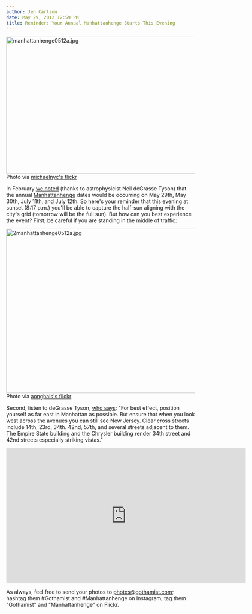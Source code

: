 ```yaml
---
author: Jen Carlson
date: May 29, 2012 12:59 PM
title: Reminder: Your Annual Manhattanhenge Starts This Evening
---
```


<p><span class="mt-enclosure mt-enclosure-image" style="display: inline;"> <img alt="manhattanhenge0512a.jpg" src="https://web.archive.org/web/20120530232241im_/http://gothamist.com/attachments/arts_jen/manhattanhenge0512a.jpg" width="640" height="365" class="image-none"> </span><br>
<span class="photo_caption">Photo via <a href="https://web.archive.org/web/20120530232241/http://www.flickr.com/photos/michaelnyc/5820061450/">michaelnyc&apos;s flickr</a></span></p>

<p>In February <a href="https://web.archive.org/web/20120530232241/http://gothamist.com/2012/02/20/save_the_dates_for_this_years_manha.php">we noted</a> (thanks to astrophysicist Neil deGrasse Tyson) that the annual <a href="https://web.archive.org/web/20120530232241/http://gothamist.com/tags/manhattanhenge">Manhattanhenge</a> dates would be occurring on May 29th, May 30th, July 11th, and July 12th. So here&apos;s your reminder that this evening at sunset (8:17 p.m.) you&apos;ll be able to capture the half-sun aligning with the city&apos;s grid (tomorrow will be the full sun). But how can you best experience the event? First, be careful if you are standing in the middle of traffic:</p>

<p><span class="mt-enclosure mt-enclosure-image" style="display: inline;"> <img alt="2manhattanhenge0512a.jpg" src="https://web.archive.org/web/20120530232241im_/http://gothamist.com/attachments/arts_jen/2manhattanhenge0512a.jpg" width="640" height="437" class="image-none"> </span><br>
<span class="photo_caption">Photo via <a href="https://web.archive.org/web/20120530232241/http://www.flickr.com/photos/aonghais/4784929855/">aonghais&apos;s flickr</a></span></p>

<p>Second, listen to deGrasse Tyson, <a href="https://web.archive.org/web/20120530232241/http://www.haydenplanetarium.org/resources/starstruck/manhattanhenge">who says</a>: &quot;For best effect, position yourself as far east in Manhattan as possible. But ensure that when you look west across the avenues you can still see New Jersey. Clear cross streets include 14th, 23rd, 34th. 42nd, 57th, and several streets adjacent to them. The Empire State building and the Chrysler building render 34th street and 42nd streets especially striking vistas.&quot;</p>

<p><iframe width="640" height="360" src="https://web.archive.org/web/20120530232241if_/http://www.youtube.com/embed/FdcseaeQ9MI" frameborder="0" allowfullscreen></iframe></p>

<p>As always, feel free to send your photos to <a href="https://web.archive.org/web/20120530232241/mailto:photos@gothamist.com">photos@gothamist.com</a>; hashtag them #Gothamist and #Manhattanhenge on Instagram; tag them &quot;Gothamist&quot; and &quot;Manhattanhenge&quot; on Flickr.</p>